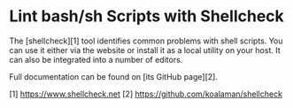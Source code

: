 # Lint bash/sh Scripts with Shellcheck

The [shellcheck][1] tool identifies common problems with shell scripts. You can
use it either via the website or install it as a local utility on your host. It
can also be integrated into a number of editors.

Full documentation can be found on [its GitHub page][2].

[1] https://www.shellcheck.net
[2] https://github.com/koalaman/shellcheck
